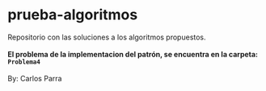 # prueba-algoritmos
Repositorio con las soluciones a los algoritmos propuestos.<br /><br />
<strong>El problema de la implementacion del patrón, se encuentra en la carpeta: <code>Problema4</code></strong>
<br /><br />
By: Carlos Parra
